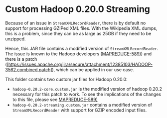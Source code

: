# Custom Hadoop 0.20.0 Streaming

Because of an issue in `StreamXMLRecordReader`, there is by default no support for processing GZIPed XML files. With the Wikipedia XML dumps, this is a problem, since they can be as large as 25GB if they need to be unzipped.

Hence, this JAR file contains a modified version of `StreamXMLRecordReader`. The issue is known to the Hadoop developers ([MAPREDUCE-589)](https://issues.apache.org/jira/browse/MAPREDUCE-589)) and there is a patch ([https://issues.apache.org/jira/secure/attachment/12385103/HADOOP-3562.combined.patch]), which can be applied in our use case.

This folder contains two custom jar files for Hadoop 0.20.0:

- `hadoop-0.20.2-core.custom.jar` is the modified version of hadoop
  0.20.2 necessary for this patch to work. To see the implications of
  the changes to this file, please see [MAPREDUCE-589)](https://issues.apache.org/jira/browse/MAPREDUCE-589)
- `hadoop-0.20.2-streaming.custom.jar` contains a modified version of
  `StreamXMLRecordReader` with support for GZIP encoded input files.
